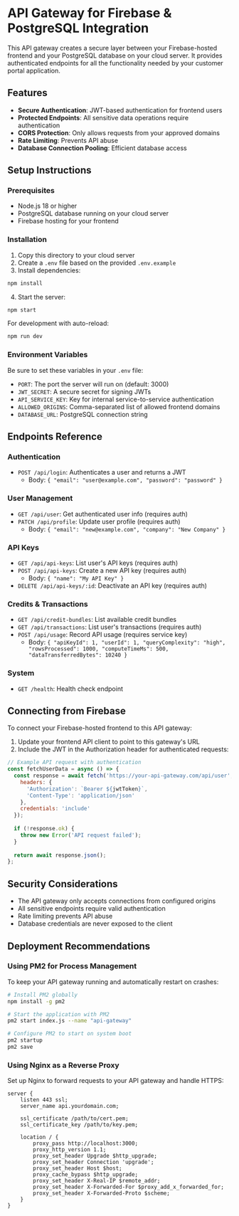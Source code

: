 # API Gateway for Firebase & PostgreSQL Integration

This API gateway creates a secure layer between your Firebase-hosted frontend and your PostgreSQL database on your cloud server. It provides authenticated endpoints for all the functionality needed by your customer portal application.

## Features

- **Secure Authentication**: JWT-based authentication for frontend users
- **Protected Endpoints**: All sensitive data operations require authentication
- **CORS Protection**: Only allows requests from your approved domains
- **Rate Limiting**: Prevents API abuse
- **Database Connection Pooling**: Efficient database access

## Setup Instructions

### Prerequisites

- Node.js 18 or higher
- PostgreSQL database running on your cloud server
- Firebase hosting for your frontend

### Installation

1. Copy this directory to your cloud server
2. Create a `.env` file based on the provided `.env.example`
3. Install dependencies:

```bash
npm install
```

4. Start the server:

```bash
npm start
```

For development with auto-reload:

```bash
npm run dev
```

### Environment Variables

Be sure to set these variables in your `.env` file:

- `PORT`: The port the server will run on (default: 3000)
- `JWT_SECRET`: A secure secret for signing JWTs
- `API_SERVICE_KEY`: Key for internal service-to-service authentication
- `ALLOWED_ORIGINS`: Comma-separated list of allowed frontend domains
- `DATABASE_URL`: PostgreSQL connection string

## Endpoints Reference

### Authentication

- `POST /api/login`: Authenticates a user and returns a JWT
  - Body: `{ "email": "user@example.com", "password": "password" }`

### User Management

- `GET /api/user`: Get authenticated user info (requires auth)
- `PATCH /api/profile`: Update user profile (requires auth)
  - Body: `{ "email": "new@example.com", "company": "New Company" }`

### API Keys

- `GET /api/api-keys`: List user's API keys (requires auth)
- `POST /api/api-keys`: Create a new API key (requires auth)
  - Body: `{ "name": "My API Key" }`
- `DELETE /api/api-keys/:id`: Deactivate an API key (requires auth)

### Credits & Transactions

- `GET /api/credit-bundles`: List available credit bundles
- `GET /api/transactions`: List user's transactions (requires auth)
- `POST /api/usage`: Record API usage (requires service key)
  - Body: `{ "apiKeyId": 1, "userId": 1, "queryComplexity": "high", "rowsProcessed": 1000, "computeTimeMs": 500, "dataTransferredBytes": 10240 }`

### System

- `GET /health`: Health check endpoint

## Connecting from Firebase

To connect your Firebase-hosted frontend to this API gateway:

1. Update your frontend API client to point to this gateway's URL
2. Include the JWT in the Authorization header for authenticated requests:

```javascript
// Example API request with authentication
const fetchUserData = async () => {
  const response = await fetch('https://your-api-gateway.com/api/user', {
    headers: {
      'Authorization': `Bearer ${jwtToken}`,
      'Content-Type': 'application/json'
    },
    credentials: 'include'
  });
  
  if (!response.ok) {
    throw new Error('API request failed');
  }
  
  return await response.json();
};
```

## Security Considerations

- The API gateway only accepts connections from configured origins
- All sensitive endpoints require valid authentication
- Rate limiting prevents API abuse
- Database credentials are never exposed to the client

## Deployment Recommendations

### Using PM2 for Process Management

To keep your API gateway running and automatically restart on crashes:

```bash
# Install PM2 globally
npm install -g pm2

# Start the application with PM2
pm2 start index.js --name "api-gateway"

# Configure PM2 to start on system boot
pm2 startup
pm2 save
```

### Using Nginx as a Reverse Proxy

Set up Nginx to forward requests to your API gateway and handle HTTPS:

```nginx
server {
    listen 443 ssl;
    server_name api.yourdomain.com;

    ssl_certificate /path/to/cert.pem;
    ssl_certificate_key /path/to/key.pem;

    location / {
        proxy_pass http://localhost:3000;
        proxy_http_version 1.1;
        proxy_set_header Upgrade $http_upgrade;
        proxy_set_header Connection 'upgrade';
        proxy_set_header Host $host;
        proxy_cache_bypass $http_upgrade;
        proxy_set_header X-Real-IP $remote_addr;
        proxy_set_header X-Forwarded-For $proxy_add_x_forwarded_for;
        proxy_set_header X-Forwarded-Proto $scheme;
    }
}
```